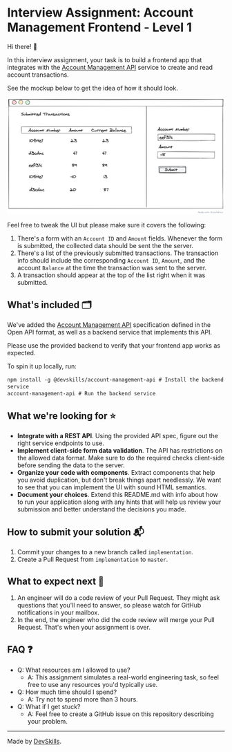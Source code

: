 # Interview Assignment: Account Management Frontend - Level 1

Hi there! 👋

In this interview assignment, your task is to build a frontend app that integrates with the [Account Management API](api-specification.yml) service to create and read account transactions.

See the mockup below to get the idea of how it should look.

![Mockup](mockup.png)

Feel free to tweak the UI but please make sure it covers the following:

1. There's a form with an `Account ID` and `Amount` fields. Whenever the form is submitted, the collected data should be sent the the server.
2. There's a list of the previously submitted transactions. The transaction info should include the corresponding `Account ID`, `Amount`, and the account `Balance` at the time the transaction was sent to the server.
3. A transaction should appear at the top of the list right when it was submitted.

## What's included 🗂
We've added the [Account Management API](api-specification.yml) specification defined in the Open API format, as well as a backend service that implements this API.

Please use the provided backend to verify that your frontend app works as expected.

To spin it up locally, run:
```
npm install -g @devskills/account-management-api # Install the backend service
account-management-api # Run the backend service
```

## What we're looking for ⭐️
- **Integrate with a REST API**. Using the provided API spec, figure out the right service endpoints to use.
- **Implement client-side form data validation**. The API has restrictions on the allowed data format. Make sure to do the required checks client-side before sending the data to the server.
- **Organize your code with components**. Extract components that help you avoid duplication, but don't break things apart needlessly. We want to see that you can implement the UI with sound HTML semantics.
- **Document your choices**. Extend this README.md with info about how to run your application along with any hints that will help us review your submission and better understand the decisions you made.

## How to submit your solution 📬

1. Commit your changes to a new branch called `implementation`.
2. Create a Pull Request from `implementation` to `master`.

## What to expect next 👀
1. An engineer will do a code review of your Pull Request. They might ask questions that you'll need to answer, so please watch for GitHub notifications in your mailbox.
2. In the end, the engineer who did the code review will merge your Pull Request. That's when your assignment is over.

## FAQ ❓
- Q: What resources am I allowed to use?
  - A: This assignment simulates a real-world engineering task, so feel free to use any resources you'd typically use.
- Q: How much time should I spend?
  - A: Try not to spend more than 3 hours.
- Q: What if I get stuck?
  - A: Feel free to create a GitHub issue on this repository describing your problem.
  
---

Made by [DevSkills](https://devskills.co).
